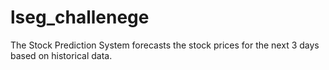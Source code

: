 # lseg_challenege
 The Stock Prediction System forecasts the stock prices for the next 3 days based on historical data.
